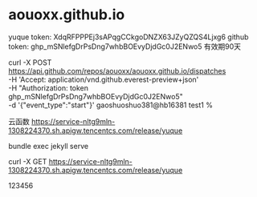 # aouoxx.github.io


yuque token: XdqRFPPPEj3sAPqgCCkgoDNZX63JZyQZQS4Ljxg6
github token: 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  有效期90天


curl -X POST https://api.github.com/repos/aouoxx/aouoxx.github.io/dispatches \
     -H 'Accept: application/vnd.github.everest-preview+json' \
     -H "Authorization: token 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" \
     -d '{"event_type":"start"}'
gaoshuoshuo381@hb16381 test1 %



云函数
https://service-nltg9mln-1308224370.sh.apigw.tencentcs.com/release/yuque

bundle exec jekyll serve


curl -X GET https://service-nltg9mln-1308224370.sh.apigw.tencentcs.com/release/yuque

123456